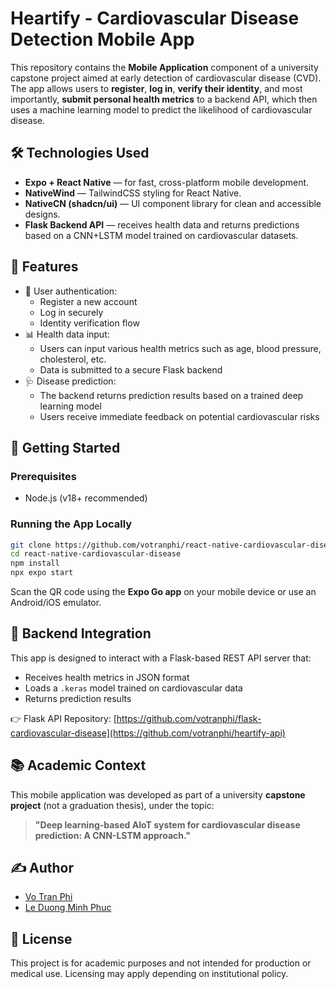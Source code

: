 # Heartify - Cardiovascular Disease Detection Mobile App

This repository contains the **Mobile Application** component of a university capstone project aimed at early detection of cardiovascular disease (CVD). The app allows users to **register**, **log in**, **verify their identity**, and most importantly, **submit personal health metrics** to a backend API, which then uses a machine learning model to predict the likelihood of cardiovascular disease.

## 🛠️ Technologies Used

- **Expo + React Native** — for fast, cross-platform mobile development.
- **NativeWind** — TailwindCSS styling for React Native.
- **NativeCN (shadcn/ui)** — UI component library for clean and accessible designs.
- **Flask Backend API** — receives health data and returns predictions based on a CNN+LSTM model trained on cardiovascular datasets.

## 📱 Features

- 🔐 User authentication:
  - Register a new account
  - Log in securely
  - Identity verification flow
- 📊 Health data input:
  - Users can input various health metrics such as age, blood pressure, cholesterol, etc.
  - Data is submitted to a secure Flask backend
- 🩺 Disease prediction:
  - The backend returns prediction results based on a trained deep learning model
  - Users receive immediate feedback on potential cardiovascular risks

## 🚀 Getting Started

### Prerequisites

- Node.js (v18+ recommended)

### Running the App Locally

```bash
git clone https://github.com/votranphi/react-native-cardiovascular-disease
cd react-native-cardiovascular-disease
npm install
npx expo start
```

Scan the QR code using the **Expo Go app** on your mobile device or use an Android/iOS emulator.

## 🔗 Backend Integration

This app is designed to interact with a Flask-based REST API server that:
- Receives health metrics in JSON format
- Loads a `.keras` model trained on cardiovascular data
- Returns prediction results

👉 Flask API Repository: [https://github.com/votranphi/flask-cardiovascular-disease](https://github.com/votranphi/heartify-api)

## 📚 Academic Context

This mobile application was developed as part of a university **capstone project** (not a graduation thesis), under the topic:

> **"Deep learning-based AIoT system for cardiovascular disease prediction: A CNN-LSTM approach."**

## ✍️ Author

- [Vo Tran Phi](https://github.com/votranphi)
- [Le Duong Minh Phuc](https://github.com/minhphuc2544)

## 📄 License

This project is for academic purposes and not intended for production or medical use. Licensing may apply depending on institutional policy.

